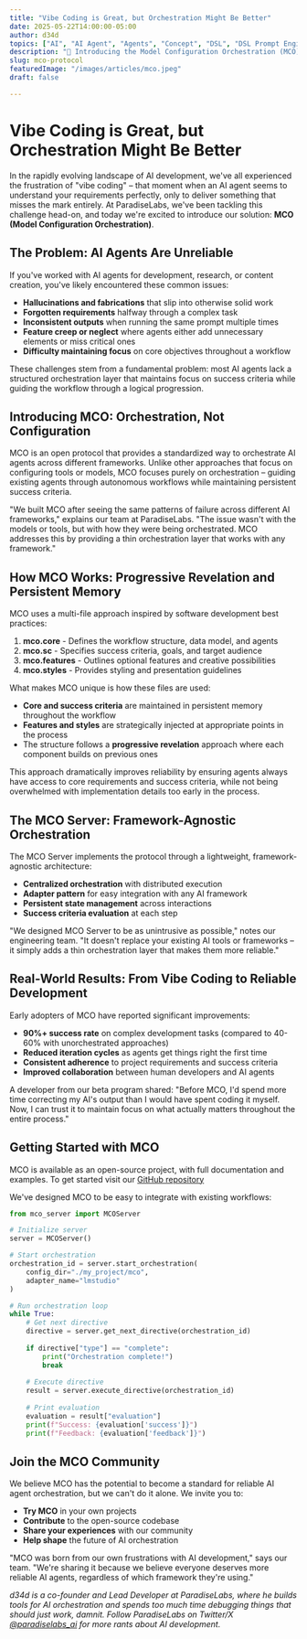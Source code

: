 ```yaml
---
title: "Vibe Coding is Great, but Orchestration Might Be Better"
date: 2025-05-22T14:00:00-05:00
author: d34d
topics: ["AI", "AI Agent", "Agents", "Concept", "DSL", "DSL Prompt Engineering", "MCO", "MCP", "Model Configuration Orchestration", "Multi-Agentic Orchestration", "NLP", "Orchestrator", "Prompt Engineering", "Prompt Language", "PromptLang", "Protocol", "Research", "Technical", "Vibe Coding"]
description: "🚀 Introducing the Model Configuration Orchestration (MCO) protocol! A standardized approach for AI agent orchestration"
slug: mco-protocol
featuredImage: "/images/articles/mco.jpeg"
draft: false

---
```


# Vibe Coding is Great, but Orchestration Might Be Better

In the rapidly evolving landscape of AI development, we've all experienced the frustration of "vibe coding" – that moment when an AI agent seems to understand your requirements perfectly, only to deliver something that misses the mark entirely. At ParadiseLabs, we've been tackling this challenge head-on, and today we're excited to introduce our solution: **MCO (Model Configuration Orchestration)**.

## The Problem: AI Agents Are Unreliable

If you've worked with AI agents for development, research, or content creation, you've likely encountered these common issues:

- **Hallucinations and fabrications** that slip into otherwise solid work
- **Forgotten requirements** halfway through a complex task
- **Inconsistent outputs** when running the same prompt multiple times
- **Feature creep or neglect** where agents either add unnecessary elements or miss critical ones
- **Difficulty maintaining focus** on core objectives throughout a workflow

These challenges stem from a fundamental problem: most AI agents lack a structured orchestration layer that maintains focus on success criteria while guiding the workflow through a logical progression.

## Introducing MCO: Orchestration, Not Configuration

MCO is an open protocol that provides a standardized way to orchestrate AI agents across different frameworks. Unlike other approaches that focus on configuring tools or models, MCO focuses purely on orchestration – guiding existing agents through autonomous workflows while maintaining persistent success criteria.

"We built MCO after seeing the same patterns of failure across different AI frameworks," explains our team at ParadiseLabs. "The issue wasn't with the models or tools, but with how they were being orchestrated. MCO addresses this by providing a thin orchestration layer that works with any framework."

## How MCO Works: Progressive Revelation and Persistent Memory

MCO uses a multi-file approach inspired by software development best practices:

1. **mco.core** - Defines the workflow structure, data model, and agents
2. **mco.sc** - Specifies success criteria, goals, and target audience
3. **mco.features** - Outlines optional features and creative possibilities
4. **mco.styles** - Provides styling and presentation guidelines

What makes MCO unique is how these files are used:

- **Core and success criteria** are maintained in persistent memory throughout the workflow
- **Features and styles** are strategically injected at appropriate points in the process
- The structure follows a **progressive revelation** approach where each component builds on previous ones

This approach dramatically improves reliability by ensuring agents always have access to core requirements and success criteria, while not being overwhelmed with implementation details too early in the process.

## The MCO Server: Framework-Agnostic Orchestration

The MCO Server implements the protocol through a lightweight, framework-agnostic architecture:

- **Centralized orchestration** with distributed execution
- **Adapter pattern** for easy integration with any AI framework
- **Persistent state management** across interactions
- **Success criteria evaluation** at each step

"We designed MCO Server to be as unintrusive as possible," notes our engineering team. "It doesn't replace your existing AI tools or frameworks – it simply adds a thin orchestration layer that makes them more reliable."

## Real-World Results: From Vibe Coding to Reliable Development

Early adopters of MCO have reported significant improvements:

- **90%+ success rate** on complex development tasks (compared to 40-60% with unorchestrated approaches)
- **Reduced iteration cycles** as agents get things right the first time
- **Consistent adherence** to project requirements and success criteria
- **Improved collaboration** between human developers and AI agents

A developer from our beta program shared: "Before MCO, I'd spend more time correcting my AI's output than I would have spent coding it myself. Now, I can trust it to maintain focus on what actually matters throughout the entire process."

## Getting Started with MCO

MCO is available as an open-source project, with full documentation and examples. To get started visit our [GitHub repository](https://github.com/paradiselabs-ai/MCO-Protocol)

We've designed MCO to be easy to integrate with existing workflows:

```python
from mco_server import MCOServer

# Initialize server
server = MCOServer()

# Start orchestration
orchestration_id = server.start_orchestration(
    config_dir="./my_project/mco",
    adapter_name="lmstudio"
)

# Run orchestration loop
while True:
    # Get next directive
    directive = server.get_next_directive(orchestration_id)
    
    if directive["type"] == "complete":
        print("Orchestration complete!")
        break
    
    # Execute directive
    result = server.execute_directive(orchestration_id)
    
    # Print evaluation
    evaluation = result["evaluation"]
    print(f"Success: {evaluation['success']}")
    print(f"Feedback: {evaluation['feedback']}")
```

## Join the MCO Community

We believe MCO has the potential to become a standard for reliable AI agent orchestration, but we can't do it alone. We invite you to:

- **Try MCO** in your own projects
- **Contribute** to the open-source codebase
- **Share your experiences** with our community
- **Help shape** the future of AI orchestration

"MCO was born from our own frustrations with AI development," says our team. "We're sharing it because we believe everyone deserves more reliable AI agents, regardless of which framework they're using."

*d34d is a co-founder and Lead Developer at ParadiseLabs, where he builds tools for AI orchestration and spends too much time debugging things that should just work, damnit. Follow ParadiseLabs on Twitter/X [@paradiselabs_ai](https://X.com/paradiselabs_ai) for more rants about AI development.*